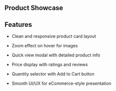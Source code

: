 ## Product Showcase

## Features
-  Clean and responsive product card layout
  
-  Zoom effect on hover for images
  
-  Quick view modal with detailed product info
  
-  Price display with ratings and reviews
  
-  Quantity selector with Add to Cart button
  
-  Smooth UI/UX for eCommerce-style presentation
